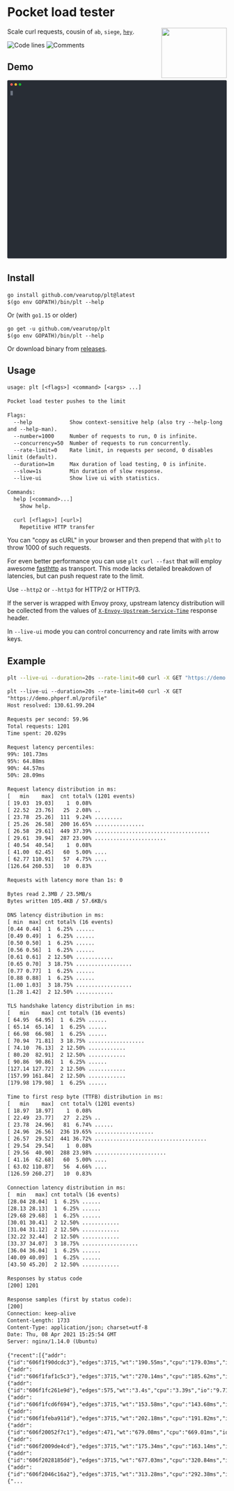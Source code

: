# Pocket load tester

<img src="https://vignette.wikia.nocookie.net/looneytunes/images/4/46/Plucky_Anvil_2.gif/revision/latest/scale-to-width-down/150?cb=20190522080043" align="right" width="150" height="115" />

Scale curl requests, cousin of `ab`, `siege`, [`hey`](https://github.com/rakyll/hey).

![Code lines](https://sloc.xyz/github/vearutop/plt/?category=code)
![Comments](https://sloc.xyz/github/vearutop/plt/?category=comments)

## Demo

![Demo](./demo.svg)

## Install

```
go install github.com/vearutop/plt@latest
$(go env GOPATH)/bin/plt --help
```

Or (with `go1.15` or older)

```
go get -u github.com/vearutop/plt
$(go env GOPATH)/bin/plt --help
```

Or download binary from [releases](https://github.com/vearutop/plt/releases).

## Usage

```
usage: plt [<flags>] <command> [<args> ...]

Pocket load tester pushes to the limit

Flags:
  --help            Show context-sensitive help (also try --help-long and --help-man).
  --number=1000     Number of requests to run, 0 is infinite.
  --concurrency=50  Number of requests to run concurrently.
  --rate-limit=0    Rate limit, in requests per second, 0 disables limit (default).
  --duration=1m     Max duration of load testing, 0 is infinite.
  --slow=1s         Min duration of slow response.
  --live-ui         Show live ui with statistics.

Commands:
  help [<command>...]
    Show help.

  curl [<flags>] [<url>]
    Repetitive HTTP transfer
```

You can "copy as cURL" in your browser and then prepend that with `plt` to throw 1000 of such requests. 

For even better performance you can use `plt curl --fast` that will employ awesome [fasthttp](https://github.com/valyala/fasthttp)
as transport. This mode lacks detailed breakdown of latencies, but can push request rate to the limit.

Use `--http2` or `--http3` for HTTP/2 or HTTP/3.

If the server is wrapped with Envoy proxy, upstream latency distribution will be collected from the values of [`X-Envoy-Upstream-Service-Time`](https://www.envoyproxy.io/docs/envoy/latest/configuration/http/http_filters/router_filter#x-envoy-upstream-service-time) response header.

In `--live-ui` mode you can control concurrency and rate limits with arrow keys.

## Example

```bash
plt --live-ui --duration=20s --rate-limit=60 curl -X GET "https://demo.phperf.ml/profile"
```

```
plt --live-ui --duration=20s --rate-limit=60 curl -X GET "https://demo.phperf.ml/profile"
Host resolved: 130.61.99.204

Requests per second: 59.96
Total requests: 1201
Time spent: 20.029s

Request latency percentiles:
99%: 101.73ms
95%: 64.88ms
90%: 44.57ms
50%: 28.09ms

Request latency distribution in ms:
[   min    max]  cnt total% (1201 events)
[ 19.03  19.03]    1  0.08%
[ 22.52  23.76]   25  2.08% ..
[ 23.78  25.26]  111  9.24% .........
[ 25.26  26.58]  200 16.65% ................
[ 26.58  29.61]  449 37.39% .....................................
[ 29.61  39.94]  287 23.90% .......................
[ 40.54  40.54]    1  0.08%
[ 41.00  62.45]   60  5.00% ....
[ 62.77 110.91]   57  4.75% ....
[126.64 260.53]   10  0.83%

Requests with latency more than 1s: 0

Bytes read 2.3MB / 23.5MB/s
Bytes written 105.4KB / 57.6KB/s

DNS latency distribution in ms:
[ min  max] cnt total% (16 events)
[0.44 0.44]  1  6.25% ......
[0.49 0.49]  1  6.25% ......
[0.50 0.50]  1  6.25% ......
[0.56 0.56]  1  6.25% ......
[0.61 0.61]  2 12.50% ............
[0.65 0.70]  3 18.75% ..................
[0.77 0.77]  1  6.25% ......
[0.88 0.88]  1  6.25% ......
[1.00 1.03]  3 18.75% ..................
[1.28 1.42]  2 12.50% ............

TLS handshake latency distribution in ms:
[   min    max] cnt total% (16 events)
[ 64.95  64.95]  1  6.25% ......
[ 65.14  65.14]  1  6.25% ......
[ 66.98  66.98]  1  6.25% ......
[ 70.94  71.81]  3 18.75% ..................
[ 74.10  76.13]  2 12.50% ............
[ 80.20  82.91]  2 12.50% ............
[ 90.86  90.86]  1  6.25% ......
[127.14 127.72]  2 12.50% ............
[157.99 161.84]  2 12.50% ............
[179.98 179.98]  1  6.25% ......

Time to first resp byte (TTFB) distribution in ms:
[   min    max]  cnt total% (1201 events)
[ 18.97  18.97]    1  0.08%
[ 22.49  23.77]   27  2.25% ..
[ 23.78  24.96]   81  6.74% ......
[ 24.96  26.56]  236 19.65% ...................
[ 26.57  29.52]  441 36.72% ....................................
[ 29.54  29.54]    1  0.08%
[ 29.56  40.90]  288 23.98% .......................
[ 41.16  62.68]   60  5.00% ....
[ 63.02 110.87]   56  4.66% ....
[126.59 260.27]   10  0.83%

Connection latency distribution in ms:
[  min   max] cnt total% (16 events)
[28.04 28.04]  1  6.25% ......
[28.13 28.13]  1  6.25% ......
[29.68 29.68]  1  6.25% ......
[30.01 30.41]  2 12.50% ............
[31.04 31.12]  2 12.50% ............
[32.22 32.44]  2 12.50% ............
[33.37 34.07]  3 18.75% ..................
[36.04 36.04]  1  6.25% ......
[40.09 40.09]  1  6.25% ......
[43.50 45.20]  2 12.50% ............

Responses by status code
[200] 1201

Response samples (first by status code):
[200]
Connection: keep-alive
Content-Length: 1733
Content-Type: application/json; charset=utf-8
Date: Thu, 08 Apr 2021 15:25:54 GMT
Server: nginx/1.14.0 (Ubuntu)

{"recent":[{"addr":{"id":"606f1f90dcdc3"},"edges":3715,"wt":"190.55ms","cpu":"179.03ms","io":"11.52ms","peakMem":"3.52M"},{"addr":{"id":"606f1faf1c5c3"},"edges":3715,"wt":"270.14ms","cpu":"185.62ms","io":"84.52ms","peakMem":"3.52M"},{"addr":{"id":"606f1fc261e9d"},"edges":575,"wt":"3.4s","cpu":"3.39s","io":"9.71ms","peakMem":"28.03M"},{"addr":{"id":"606f1fcd6f694"},"edges":3715,"wt":"153.58ms","cpu":"143.68ms","io":"9.9ms","peakMem":"3.52M"},{"addr":{"id":"606f1feba911d"},"edges":3715,"wt":"202.18ms","cpu":"191.82ms","io":"10.36ms","peakMem":"3.52M"},{"addr":{"id":"606f20052f7c1"},"edges":471,"wt":"679.08ms","cpu":"669.01ms","io":"10.07ms","peakMem":"6.18M"},{"addr":{"id":"606f2009de4cd"},"edges":3715,"wt":"175.34ms","cpu":"163.14ms","io":"12.2ms","peakMem":"3.52M"},{"addr":{"id":"606f2028185dd"},"edges":3715,"wt":"677.03ms","cpu":"320.84ms","io":"356.19ms","peakMem":"3.52M"},{"addr":{"id":"606f2046c16a2"},"edges":3715,"wt":"313.28ms","cpu":"292.38ms","io":"20.9ms","peakMem":"3.52M"},{"...
```
